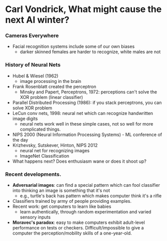# Carl Vondrick, What might cause the next AI winter? 

### Cameras Everywhere
- Facial recognition systems include some of our own biases
    - darker skinned females are harder to recognize, white males are not

### History of Neural Nets 
- Hubel & Wiesel (1962)
    - image processing in the brain 
- Frank Rosenblatt created the perceptron 
    - Minsky and Papert, Perceptrons, 1972: perceptions can't solve the XOR problem (linear classifier) 
- Parallel Distributed Processing (1986): if you stack perceptrons, you can solve XOR problem 
- LeCun conv nets, 1998: neural net which can recognize handwritten image digits
    - neural nets work well in these simple cases, not so well for more complicated things.
- NIPS 2000 (Neural Information Processing Systems) - ML conference of the day 
- Krizhevsky, Sutskever, Hinton, NIPS 2012 
    - neural net for recognizing images 
    - ImageNet Classification 
- What happens next? Does enthusiasm wane or does it shoot up? 

### Recent developments. 
- **Adversarial images**: can find a special pattern which can fool classifier into thinking an image is something that it's not
    - e.g., turtle's back has pattern which makes computer think it's a rifle
- Classifiers trained by army of people providing examples.  
- Recent work: get computers to learn like babies
    - learn authentically, through random experimentation and varied sensory inputs
- **Moravec's paradox**: easy to make computers exhibit adult-level performance on tests or checkers. Difficult/impossible to give a computer the perception/mobility skills of a one-year-old.

